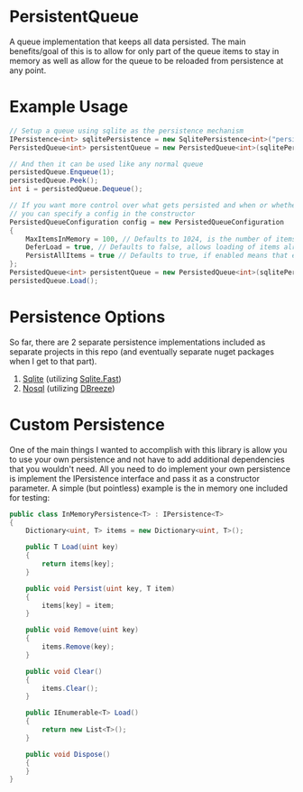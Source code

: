 # PersistentQueue
A queue implementation that keeps all data persisted. The main benefits/goal of this is to allow for only part of the queue items to stay in memory as well as allow for the queue to be reloaded from persistence at any point.

# Example Usage
```c#
// Setup a queue using sqlite as the persistence mechanism
IPersistence<int> sqlitePersistence = new SqlitePersistence<int>("persist.db");
PersistedQueue<int> persistentQueue = new PersistedQueue<int>(sqlitePersistence);

// And then it can be used like any normal queue
persistedQueue.Enqueue(1);
persistedQueue.Peek();
int i = persistedQueue.Dequeue();

// If you want more control over what gets persisted and when or whether data is loaded from persistence
// you can specify a config in the constructor
PersistedQueueConfiguration config = new PersistedQueueConfiguration
{
    MaxItemsInMemory = 100, // Defaults to 1024, is the number of items that will be kept in memory for faster access
    DeferLoad = true, // Defaults to false, allows loading of items already persisted to be deferred until later, when ready the client can call Load()
    PersistAllItems = true // Defaults to true, if enabled means that every item inserted will get persisted, if disabled, only the items that cannot fit into the in-memory items will be persisted
};
PersistedQueue<int> persistentQueue = new PersistedQueue<int>(sqlitePersistence, config);
persistedQueue.Load();
```

# Persistence Options
So far, there are 2 separate persistence implementations included as separate projects in this repo (and eventually separate nuget packages when I get to that part).
1. [Sqlite](https://github.com/mcooney8/PersistentQueue/tree/master/PersistedQueue.Sqlite) (utilizing [Sqlite.Fast](https://github.com/zmj/sqlite-fast/tree/master/Sqlite.Fast))
2. [Nosql](https://github.com/mcooney8/PersistentQueue/tree/master/PersistedQueue.Nosql) (utilizing [DBreeze](https://github.com/hhblaze/DBreeze))

# Custom Persistence
One of the main things I wanted to accomplish with this library is allow you to use your own persistence and not have to add additional dependencies that you wouldn't need. All you need to do implement your own persistence is implement the IPersistence interface and pass it as a constructor parameter.
A simple (but pointless) example is the in memory one included for testing:
```c#
public class InMemoryPersistence<T> : IPersistence<T>
{
    Dictionary<uint, T> items = new Dictionary<uint, T>();

    public T Load(uint key)
    {
        return items[key];
    }

    public void Persist(uint key, T item)
    {
        items[key] = item;
    }

    public void Remove(uint key)
    {
        items.Remove(key);
    }

    public void Clear()
    {
        items.Clear();
    }

    public IEnumerable<T> Load()
    {
        return new List<T>();
    }

    public void Dispose()
    {
    }
}
```
